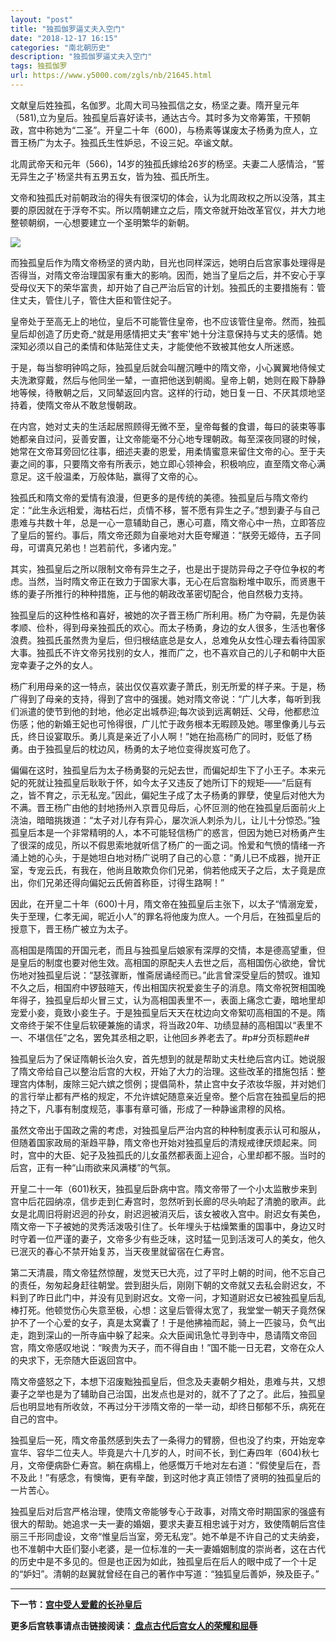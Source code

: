 ```yaml
---
layout: "post"
title: "独孤伽罗逼丈夫入空门"
date: "2018-12-17 16:15"
categories: "南北朝历史"
description: "独孤伽罗逼丈夫入空门"
tags: 独孤伽罗
url: https://www.y5000.com/zgls/nb/21645.html
---
```






文献皇后姓独孤，名伽罗。北周大司马独孤信之女，杨坚之妻。隋开皇元年（581),立为皇后。独孤皇后喜好读书，通达古今。其时多为文帝筹策，干预朝政，宫中称她为“二圣”。开皇二十年（600)，与杨素等谋废太子杨勇为庶人，立晋王杨广为太子。独孤氏生性妒忌，不设三妃。卒谧文献。

北周武帝天和元年（566)，14岁的独孤氏嫁给26岁的杨坚。夫妻二人感情洽，“誓无异生之子'杨坚共有五男五女，皆为独、孤氏所生。

文帝和独孤氏对前朝政治的得失有很深切的体会，认为北周政权之所以没落，其主要的原因就在于浮夸不实。所以隋朝建立之后，隋文帝就开始改革官仪，并大力地整顿朝纲，一心想要建立一个圣明繁华的新朝。

![](https://img.y5000.com/uploads/allimg/170517/8-1F51G100019D.jpg)

而独孤皇后作为隋文帝杨坚的贤内助，目光也同样深远，她明白后宫家事处理得是否得当，对隋文帝治理国家有重大的影响。因而，她当了皇后之后，并不安心于享受母仪天下的荣华富贵，却开始了自己严治后官的计划。独孤氏的主要措施有：管住丈夫，管住儿子，管住大臣和管住妃子。

皇帝处于至高无上的地位，皇后不可能管住皇帝，也不应该管住皇帝。然而，独孤皇后却创造了历史奇_^就是用感情把丈夫“套牢'她十分注意保持与丈夫的感情。她深知必须以自己的柔情和体贴笼住丈夫，才能使他不致被其他女人所迷惑。

于是，每当黎明钟鸣之际，独孤皇后就会叫醒沉睡中的隋文帝，小心翼翼地侍候丈夫洗漱穿戴，然后与他同坐一辇，一直把他送到朝阁。皇帝上朝，她则在殿下静静地等候，待散朝之后，又同辇返回内宫。这样的行动，她日复一日、不厌其烦地坚持着，使隋文帝从不敢怠慢朝政。

在内宫，她对丈夫的生活起居照顾得无微不至，皇帝每餐的食谱，每曰的装束等事她都亲自过问，妥善安置，让文帝能毫不分心地专理朝政。每至深夜同寝的时候，她常在文帝耳旁回忆往事，细述夫妻的恩爱，用柔情蜜意来留住文帝的心。至于夫妻之间的事，只要隋文帝有所表示，她立即心领神会，积极响应，直至隋文帝心满意足。这千般温柔，万般体贴，赢得了文帝的心。

独孤氏和隋文帝的爱情有浪漫，但更多的是传统的美德。独孤皇后与隋文帝约定：“此生永远相爱，海枯石烂，贞情不移，誓不愿有异生之子。”想到妻子与自己患难与共数十年，总是一心一意辅助自己，惠心可嘉，隋文帝心中一热，立即答应了皇后的誓约。事后，隋文帝还颇为自豪地对大臣夸耀道：“朕旁无姬侍，五子同母，可谓真兄弟也！岂若前代，多诸内宠。”

其实，独孤皇后之所以限制文帝有异生之子，也是出于提防异母之子夺位争权的考虑。当然，当时隋文帝正在致力于国家大事，无心在后宫脂粉堆中取乐，而贤惠干练的妻子所推行的种种措施，正与他的朝政改革密切配合，他自然极力支持。

独孤皇后的这种性格和喜好，被她的次子晋王杨广所利用。杨广为夺嗣，先是伪装孝顺、俭朴，得到母亲独孤氏的欢心。而太子杨勇，身边的女人很多，生活也奢侈浪费。独孤氏虽然贵为皇后，但归根结底总是女人，总难免从女性心理去看待国家大事。独孤氏不许文帝另找别的女人，推而广之，也不喜欢自己的儿子和朝中大臣宠幸妻子之外的女人。

杨广利用母亲的这一特点，装出仅仅喜欢妻子萧氏，别无所爱的样子来。于是，杨广得到了母亲的支持，得到了宫中的强援。她对隋文帝说：“广儿大孝，每听到我们派遣的使节到他的封地，他必定出城恭迎;每次谈到远离朝廷、父母，他都悲泣伤感；他的新婚王妃也可怜得很，广儿忙于政务根本无暇顾及她。哪里像勇儿与云氏，终日设宴取乐。勇儿真是亲近了小人啊！”她在抬高杨广的同时，贬低了杨勇。由于独孤皇后的枕边风，杨勇的太子地位变得炭岌可危了。

偏偏在这时，独孤皇后为太子杨勇娶的元妃去世，而偏妃却生下了小王子。本来元妃的死就让独孤皇后耿耿于怀，如今太子又违反了她所订下的规矩——“后庭有之，皆不育之，示无私宠。”因此，偏妃生子成了太子杨勇的罪孽，使皇后对他大为不满。晋王杨广由他的封地扬州入京晋见母后，心怀叵测的他在独孤皇后面前火上浇油，暗暗挑拨道：“太子对儿存有异心，屡次派人刺杀为儿，让儿十分惊恐。”独孤皇后本是一个非常精明的人，本不可能轻信杨广的惑言，但因为她已对杨勇产生了很深的成见，所以不假思索地就听信了杨广的一面之词。怜爱和气愤的情绪一齐涌上她的心头，于是她坦白地对杨广说明了自己的心意：“勇儿已不成器，抛开正室，专宠云氏，有我在，他尚且敢欺负你们兄弟，倘若他成天子之后，太子竟是庶出，你们兄弟还得向偏妃云氏俯首称臣，讨得生路啊！”

因此，在开皇二十年（600)十月，隋文帝在独孤皇后主张下，以太子“情溺宠爱，失于至理，仁孝无闻，昵近小人”的罪名将他废为庶人。一个月后，在独孤皇后的授意下，晋王杨广被立为太子。

高相国是隋国的开国元老，而且与独孤皇后娘家有深厚的交情，本是德高望重，但是皇后的制度也要对他生效。高相国的原配夫人去世之后，高相国伤心欲绝，曾忧伤地对独孤皇后说：“瑟弦骤断，惟斋居诵经而已。”此言曾深受皇后的赞叹。谁知不久之后，相国府中锣鼓暄天，传出相国庆祝爱妾生子的消息。隋文帝祝贺相国晚年得子，独孤皇后却火冒三丈，认为高相国表里不一，表面上痛念亡妻，暗地里却宠爱小妾，竟致小妾生子。于是独孤皇后天天在枕边向文帝絮叨高相国的不是。隋文帝终于架不住皇后软硬兼施的请求，将当政20年、功绩显赫的高相国以“表里不一、不堪信任”之名，罢免其丞相之职，让他回乡养老去了。#p#分页标题#e#

独孤皇后为了保证隋朝长治久安，首先想到的就是帮助丈夫杜绝后宫内讧。她说服了隋文帝给自己以整治后宫的大权，开始了大力的治理。这些改革的措施包括：整理宫内体制，废除三妃六嫔之惯例；提倡简朴，禁止宫中女子浓妆华服，并对她们的言行举止都有严格的规定，不允许嫔妃随意亲近皇帝。整个后宫在独孤皇后的把持之下，凡事有制度规范，事事有章可循，形成了一种静谧肃穆的风格。

虽然文帝出于国政之需的考虑，对独孤皇后严治内宫的种种制度表示认可和服从，但随着国家政局的渐趋平静，隋文帝也开始对独孤皇后的清规戒律厌烦起来。同时，宫中的大臣、妃子及独孤氏的儿女虽然都表面上迎合，心里却都不服。当时的后宫，正有一种“山雨欲来风满楼”的气氛。

开皇二十一年（601)秋天，独孤皇后卧病中宫。隋文帝带了一个小太监散步来到宫中后花园纳凉，信步走到仁寿宫时，忽然听到长廊的尽头响起了清脆的歌声。此女是北周旧将尉迟迥的孙女，尉迟迥被消灭后，该女被收入宫中。尉迟女有美色，隋文帝一下子被她的灵秀活泼吸引住了。长年埋头于枯燥繁重的国事中，身边又时时守着一位严谨的妻子，文帝多少有些乏味，这时猛一见到活泼可人的美女，他久已泯灭的春心不禁开始复苏，当天夜里就留宿在仁寿宫。

第二天清晨，隋文帝猛然惊醒，发觉天已大亮，过了平时上朝的时间，他不忘自己的责任，匆匆起身赶往朝堂。尝到甜头后，刚刚下朝的文帝就又去私会尉迟女，不料到了昨日此门中，并没有见到尉迟女。文帝一问，才知道尉迟女已被独孤皇后乱棒打死。他顿觉伤心失意至极，心想：这皇后管得太宽了，我堂堂一朝天子竟然保护不了一个心爱的女子，真是太窝囊了！于是他拂袖而起，骑上一匹骏马，负气出走，跑到深山的一所寺庙中躲了起来。众大臣闻讯急忙寻到寺中，恳请隋文帝回宫，隋文帝感叹地说：“眹贵为天子，而不得自由！”国不能一日无君，文帝在众人的央求下，无奈随大臣返回宫中。

隋文帝盛怒之下，本想下沼废黜独孤皇后，但念及夫妻朝夕相处，患难与共，又想妻子之举也是为了辅助自己治国，出发点也是对的，就不了了之了。此后，独孤皇后也明显地有所收敛，不再过分干涉隋文帝的一举一动，却终日郁郁不乐，病死在自己的宫中。

独孤皇后一死，隋文帝虽然感到失去了一条得力的臂膀，但也没了约束，开始宠幸宣华、容华二位夫人。毕竟是六十几岁的人，时间不长，到仁寿四年（604)秋七月，文帝便病卧仁寿宫。躺在病榻上，他感慨万千地对左右道：“假使皇后在，吾不及此！”有感念，有懊悔，更有辛酸，到这时他才真正领悟了贤明的独孤皇后的一片苦心。

独孤皇后对后宫严格治理，使隋文帝能够专心于政事，对隋文帝时期国家的强盛有很大的帮助。她追求一夫一妻的婚姻，要求夫妻互相忠诚于对方，致使隋朝后宫佳丽三千形同虚设，文帝“惟皇后当室，旁无私宠”。她不单是不许自己的丈夫纳妾，也不准朝中大臣们娶小老婆，是一位标准的一夫一妻婚姻制度的崇尚者，这在古代的历史中是不多见的。但是也正因为如此，独孤皇后在后人的眼中成了一个十足的“妒妇”。清朝的赵翼就曾经在自己的著作中写道：“独狐皇后善妒，殃及臣子。”

* * *

**下一节：[宫中受人爱戴的长孙皇后](https://www.y5000.com/zgls/st/21648.html)**

**更多后宫轶事请点击链接阅读：[ 盘点古代后宫女人的荣耀和屈辱](https://www.y5000.com/zgls/21667.html)**
